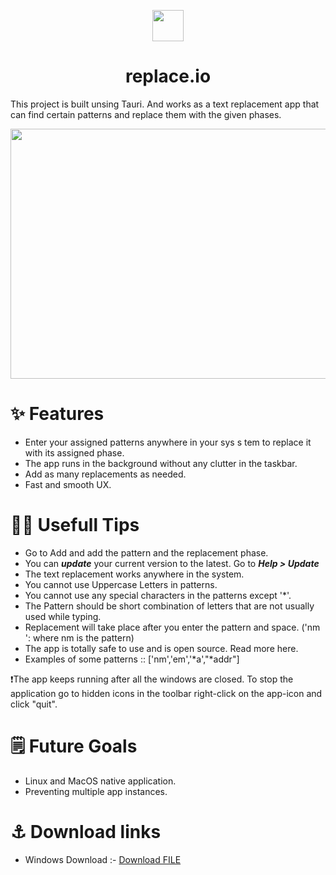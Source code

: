 <p align="center">
  <img width="50" height="50" src="https://github.com/TheCyberAlchemist/replace_io/blob/main/app-icon.png">
</p>

<h1 align="center">replace.io</h1>

This project is built unsing Tauri. And works as a text replacement app that can find certain patterns and replace them with the given phases.

<p align="center">
  <img width="600" height="400" src="https://user-images.githubusercontent.com/56962517/176405583-aaee6144-c8a7-43ad-98f6-f03a81b1c3d7.png">
</p>

# ✨ Features

- Enter your assigned patterns anywhere in your sys s tem to replace it with its assigned phase.
- The app runs in the background without any clutter in the taskbar.
- Add as many replacements as needed.
- Fast and smooth UX.

# 💁‍♂️ Usefull Tips
- Go to Add and add the pattern and the replacement phase.
- You can ***update*** your current version to the latest. Go to ***Help > Update*** 
- The text replacement works anywhere in the system.
- You cannot use Uppercase Letters in patterns.
- You cannot use any special characters in the patterns except '*'.
- The Pattern should be short combination of letters that are not usually used while typing.
- Replacement will take place after you enter the pattern and space. ('nm ': where nm is the pattern)
- The app is totally safe to use and is open source. Read more here.
- Examples of some patterns :: ['nm','em','*a',"*addr"]

❗The app keeps running after all the windows are closed. To stop the application go to hidden icons in the toolbar right-click on the app-icon and click "quit". 

# 🗒️ Future Goals
- Linux and MacOS native application.
- Preventing multiple app instances. 

# ⚓ Download links
- Windows Download :- <a id="raw-url" href="https://github.com/TheCyberAlchemist/replace_io/releases/download/v0.9.3/replace_io_0.9.3_x64_en-US.msi.zip">Download FILE</a>
